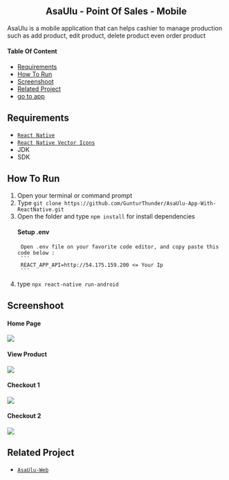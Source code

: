 <section id="home">
	
<h1 align="center">AsaUlu - Point Of Sales - Mobile</h1>

AsaUlu is a mobile application that can helps cashier to manage production such as add product, edit product, delete product even order product
</section>

#### Table Of Content
<div class="header">
	<ul>
		<li><a href="#requirements">Requirements</a></li>
		<li><a href="#how-to-run">How To Run</a></li>
		<li><a href="#screenshoot">Screenshoot</a></li>
		<li><a href="#related-project">Related Project</a></li>
		<li class="app"><a href="https://firebasestorage.googleapis.com/v0/b/bampor-a3faa.appspot.com/o/apk%2FasaUluApp.apk?alt=media&token=d8369847-8418-4a79-9ec1-882da87c384a" target="_blank">go to app</a></li>
	</ul>
</div>

<section id="requirements">
	
## Requirements
* [`React Native`](https://reactnative.dev/)
* [`React Native Vector Icons`](https://github.com/oblador/react-native-vector-icons)
* JDK
* SDK
</section>

<section id="how-to-run">
	
## How To Run
1. Open your terminal or command prompt
2. Type `git clone https://github.com/GunturThunder/AsaUlu-App-With-ReactNative.git`
3. Open the folder and type `npm install` for install dependencies
	#### Setup .env
		Open .env file on your favorite code editor, and copy paste this code below :
		```
		REACT_APP_API=http://54.175.159.200 <= Your Ip
		```
6. type `npx react-native run-android`
</section>

<section id="screenshoot">
	
## Screenshoot
<div class="demo">
    <div class="items">
    	<h4 class="title-demo">Home Page</h4>
		<img class="img-demo" src="https://github.com/GunturThunder/AsaUlu-App-With-ReactNative/blob/master/img-portfolio/home.png?raw=true">  
    </div>
    <div class="items">
    	<h4 class="title-demo">View Product</h4>
		<img class="img-demo" src="https://github.com/GunturThunder/AsaUlu-App-With-ReactNative/blob/master/img-portfolio/modal.png?raw=true">  
    </div>
    <div class="items">
    	<h4 class="title-demo">Checkout 1</h4>
		<img class="img-demo" src="https://github.com/GunturThunder/AsaUlu-App-With-ReactNative/blob/master/img-portfolio/checkout-1.png?raw=true">  
    </div>
    <div class="items">
    	<h4 class="title-demo">Checkout 2</h4>
		<img class="img-demo" src="https://github.com/GunturThunder/AsaUlu-App-With-ReactNative/blob/master/img-portfolio/checkout-2.png?raw=true">  
    </div>
</div>
</section>

<section id="related-project">
	
## Related Project
* [`AsaUlu-Web`](https://github.com/GunturThunder/Pont-Of-Sale-App-Using-ReactJs-Redux.git)
</section>
